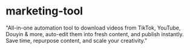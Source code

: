 # marketing-tool
"All-in-one automation tool to download videos from TikTok, YouTube, Douyin &amp; more, auto-edit them into fresh content, and publish instantly. Save time, repurpose content, and scale your creativity."
